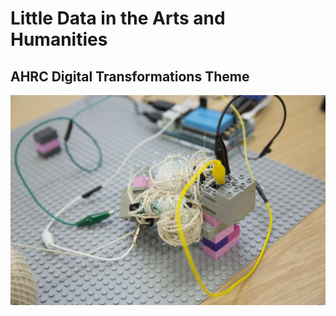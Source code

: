 # Little Data in the Arts and Humanities 
## AHRC Digital Transformations Theme

![Image](Images/CoverImage.jpg)
